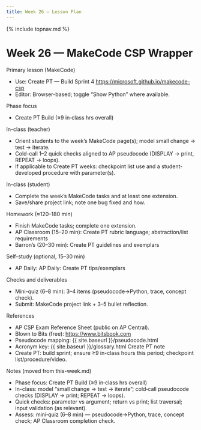 ```yaml
---
title: Week 26 — Lesson Plan
---
```

{% include topnav.md %}

# Week 26 — MakeCode CSP Wrapper

Primary lesson (MakeCode)
- Use: Create PT — Build Sprint 4
  https://microsoft.github.io/makecode-csp
- Editor: Browser-based; toggle “Show Python” where available.

Phase focus
- Create PT Build (≥9 in‑class hrs overall)

In-class (teacher)
- Orient students to the week’s MakeCode page(s); model small change → test → iterate.
- Cold-call 1–2 quick checks aligned to AP pseudocode (DISPLAY → print, REPEAT → loops).
- If applicable to Create PT weeks: checkpoint list use and a student-developed procedure with parameter(s).

In-class (student)
- Complete the week’s MakeCode tasks and at least one extension.
- Save/share project link; note one bug fixed and how.

Homework (≈120–180 min)
- Finish MakeCode tasks; complete one extension.
- AP Classroom (15–20 min): Create PT rubric language; abstraction/list requirements
- Barron’s (20–30 min): Create PT guidelines and exemplars

Self-study (optional, 15–30 min)
- AP Daily: AP Daily: Create PT tips/exemplars

Checks and deliverables
- Mini-quiz (6–8 min): 3–4 items (pseudocode→Python, trace, concept check).
- Submit: MakeCode project link + 3–5 bullet reflection.

References
- AP CSP Exam Reference Sheet (public on AP Central).
- Blown to Bits (free): https://www.bitsbook.com
- Pseudocode mapping: {{ site.baseurl }}/pseudocode.html
- Acronym key: {{ site.baseurl }}/glossary.html
Create PT note
- Create PT: build sprint; ensure ≥9 in-class hours this period; checkpoint list/procedure/video.


Notes (moved from this-week.md)

- Phase focus: Create PT Build (≥9 in‑class hrs overall)
- In-class: model “small change → test → iterate”; cold‑call pseudocode checks (DISPLAY → print; REPEAT → loops).
- Quick checks: parameter vs argument; return vs print; list traversal; input validation (as relevant).
- Assess: mini‑quiz (6–8 min) — pseudocode→Python, trace, concept check; AP Classroom completion check.

